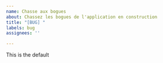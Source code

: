 ```yaml
---
name: Chasse aux bogues
about: Chassez les bogues de l'application en construction
title: "[BUG] "
labels: bug
assignees: ''

---
```


This is the default
